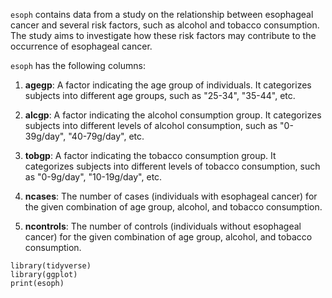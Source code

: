 `esoph` contains data from a study on the relationship between esophageal cancer and several risk factors, such as alcohol and tobacco consumption. The study aims to investigate how these risk factors may contribute to the occurrence of esophageal cancer.

`esoph` has the following columns:

1.  **agegp**: A factor indicating the age group of individuals. It categorizes subjects into different age groups, such as "25-34", "35-44", etc.

2.  **alcgp**: A factor indicating the alcohol consumption group. It categorizes subjects into different levels of alcohol consumption, such as "0-39g/day", "40-79g/day", etc.

3.  **tobgp**: A factor indicating the tobacco consumption group. It categorizes subjects into different levels of tobacco consumption, such as "0-9g/day", "10-19g/day", etc.

4.  **ncases**: The number of cases (individuals with esophageal cancer) for the given combination of age group, alcohol, and tobacco consumption.

5.  **ncontrols**: The number of controls (individuals without esophageal cancer) for the given combination of age group, alcohol, and tobacco consumption.

```{r}
library(tidyverse)
library(ggplot)
print(esoph)
```

